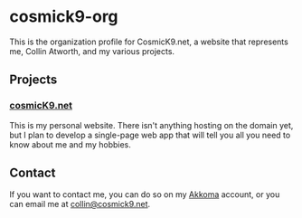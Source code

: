 # cosmick9-org
This is the organization profile for CosmicK9.net, a website that represents me, Collin Atworth, and my various projects.

## Projects

### [cosmicK9.net](https://cosmick9.net)
This is my personal website. There isn't anything hosting on the domain yet, but I plan to develop a single-page web app that will tell you all you need to know about me and my hobbies.

## Contact
If you want to contact me, you can do so on my [Akkoma](https://soc.cosmick9.net/cosmick9) account, or you can email me at [collin@cosmick9.net](mailto:collin@cosmick9.net).
